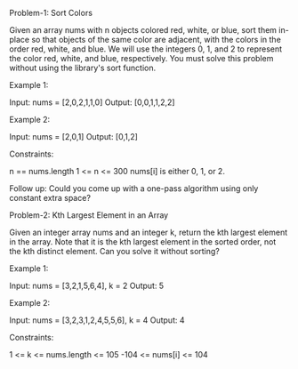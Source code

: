 Problem-1: Sort Colors

Given an array nums with n objects colored red, white, or blue, sort them in-place so that objects of the same color are adjacent, with the colors in the order red, white, and blue. We will use the integers 0, 1, and 2 to represent the color red, white, and blue, respectively. You must solve this problem without using the library's sort function.

Example 1:

Input: nums = [2,0,2,1,1,0] Output: [0,0,1,1,2,2]

Example 2:

Input: nums = [2,0,1] Output: [0,1,2]

Constraints:

n == nums.length 1 <= n <= 300 nums[i] is either 0, 1, or 2.

Follow up: Could you come up with a one-pass algorithm using only constant extra space?

Problem-2: Kth Largest Element in an Array

Given an integer array nums and an integer k, return the kth largest element in the array. Note that it is the kth largest element in the sorted order, not the kth distinct element. Can you solve it without sorting?

Example 1:

Input: nums = [3,2,1,5,6,4], k = 2 Output: 5

Example 2:

Input: nums = [3,2,3,1,2,4,5,5,6], k = 4 Output: 4

Constraints:

1 <= k <= nums.length <= 105 -104 <= nums[i] <= 104
